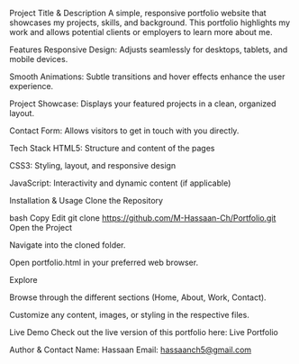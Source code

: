 Project Title & Description
A simple, responsive portfolio website that showcases my projects, skills, and background. This portfolio highlights my work and allows potential clients or employers to learn more about me.

Features
Responsive Design: Adjusts seamlessly for desktops, tablets, and mobile devices.

Smooth Animations: Subtle transitions and hover effects enhance the user experience.

Project Showcase: Displays your featured projects in a clean, organized layout.

Contact Form: Allows visitors to get in touch with you directly.

Tech Stack
HTML5: Structure and content of the pages

CSS3: Styling, layout, and responsive design

JavaScript: Interactivity and dynamic content (if applicable)

Installation & Usage
Clone the Repository

bash
Copy
Edit
git clone https://github.com/M-Hassaan-Ch/Portfolio.git
Open the Project

Navigate into the cloned folder.

Open portfolio.html in your preferred web browser.

Explore

Browse through the different sections (Home, About, Work, Contact).

Customize any content, images, or styling in the respective files.

Live Demo
Check out the live version of this portfolio here:
Live Portfolio

Author & Contact
Name: Hassaan
Email: hassaanch5@gmail.com
